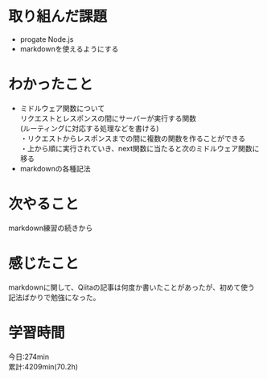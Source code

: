 # 取り組んだ課題  
- progate Node.js 
- markdownを使えるようにする
# わかったこと   
-  ミドルウェア関数について  
リクエストとレスポンスの間にサーバーが実行する関数  
(ルーティングに対応する処理などを書ける)  
・リクエストからレスポンスまでの間に複数の関数を作ることができる  
・上から順に実行されていき、next関数に当たると次のミドルウェア関数に移る  
- markdownの各種記法
# 次やること
markdown練習の続きから
# 感じたこと
markdownに関して、Qiitaの記事は何度か書いたことがあったが、初めて使う記法ばかりで勉強になった。
# 学習時間  
今日:274min  
累計:4209min(70.2h)  
